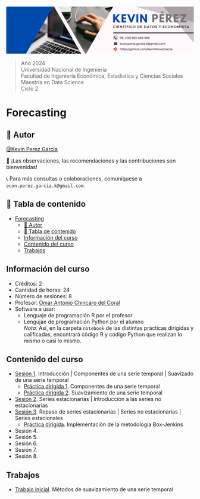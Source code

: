 ![logo](https://github.com/kevinPerezGarcia/kevinPerezGarcia/blob/main/logo.png)

> Año 2024 <br>
Universidad Nacional de Ingeniería <br>
Facultad de Ingeniería Económica, Estadística y Ciencias Sociales <br>
Maestría en Data Science <br>
Ciclo 2

# Forecasting

## 👥 Autor

[@Kevin Perez Garcia](https://www.linkedin.com/in/kevinperezgarcia)

🤝 ¡Las observaciones, las recomendaciones y las contribuciones son bienvenidas!

📞 Para más consultas o colaboraciones, comuníquese a `econ.perez.garcia.k@gmail.com`.

## 📌 Tabla de contenido
- [Forecasting](#forecasting)
  - [👥 Autor](#-autor)
  - [📌 Tabla de contenido](#-tabla-de-contenido)
  - [Información del curso](#información-del-curso)
  - [Contenido del curso](#contenido-del-curso)
  - [Trabajos](#trabajos)

## Información del curso

* Créditos: 2
* Cantidad de horas: 24
* Número de sesiones: 8
* Profesor: [Omar Antonio Chincaro del Coral](https://www.linkedin.com/in/oachincaro/)
* Software a usar:
  * Lenguaje de programación R por el profesor
  * Lengujae de programación Python por el alumno <br>
  *Nota.* Así, en la carpeta `notebook` de las distintas prácticas dirigidas y calificadas, encontrará código R y código Python que realizan lo mismo o casi lo mismo.

## Contenido del curso

* [Sesión 1](./sesion1/). Introducción | Componentes de una serie temporal | Suavizado de una serie temporal
  * [Práctica dirigida 1](/sesion1/pd1/). Componentes de una serie temporal
  * [Práctica dirigida 2](/sesion1/pd2/). Suavizamiento de una serie temporal
* [Sesión 2](./sesion2/). Series estacionarias | Introducción a las series no estacionarias
* [Sesión 3](/sesion3/). Repaso de series estacionarias | Series no estacionarias | Series estacionales
  * [Práctica dirigida](/sesion3/notebooks/code.R). Implementación de la metodología Box-Jenkins
* Sesión 4.
* Sesión 5.
* Sesión 6.
* Sesión 7.
* Sesión 8.

## Trabajos

* [Trabajo inicial](/trabajoInicial/). Métodos de suavizamiento de una serie temporal